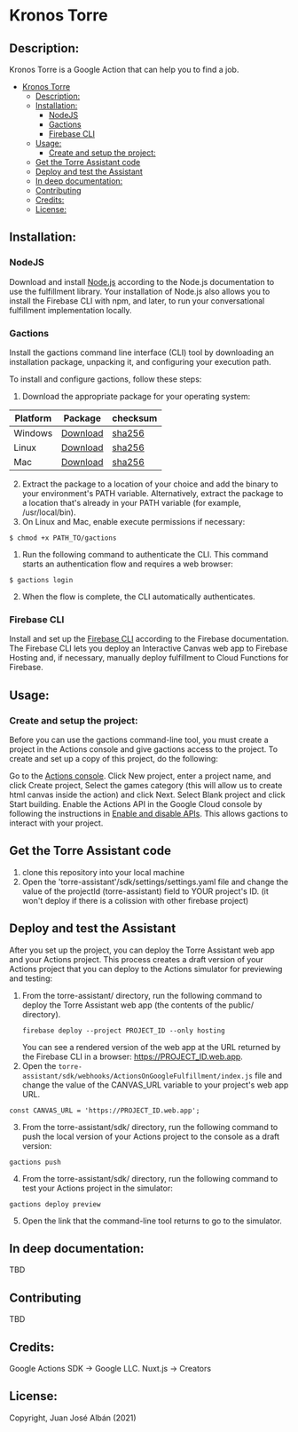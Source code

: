 # Kronos Torre

## Description: 
Kronos Torre is a Google Action that can help you to find a job.

- [Kronos Torre](#kronos-torre)
  - [Description:](#description)
  - [Installation:](#installation)
    - [NodeJS](#nodejs)
    - [Gactions](#gactions)
    - [Firebase CLI](#firebase-cli)
  - [Usage:](#usage)
    - [Create and setup the project:](#create-and-setup-the-project)
  - [Get the Torre Assistant code](#get-the-torre-assistant-code)
  - [Deploy and test the Assistant](#deploy-and-test-the-assistant)
  - [In deep documentation:](#in-deep-documentation)
  - [Contributing](#contributing)
  - [Credits:](#credits)
  - [License:](#license)

## Installation: 
### NodeJS
Download and install [Node.js](https://nodejs.org/) according to the Node.js documentation to use the fulfillment library. Your installation of Node.js also allows you to install the Firebase CLI with npm, and later, to run your conversational fulfillment implementation locally.
### Gactions
Install the gactions command line interface (CLI) tool by downloading an installation package, unpacking it, and configuring your execution path.

To install and configure gactions, follow these steps:

1. Download the appropriate package for your operating system:</br>
   
|  Platform	| Package	| checksum 	|
|-	|-	|-	|
|Windows  	|  [Download](https://dl.google.com/gactions/v3/release/gactions-sdk_windows.zip) 	|  [sha256](https://dl.google.com/gactions/v3/release/gactions-sdk_windows.zip.sha256)	|
|Linux  	| [Download](https://dl.google.com/gactions/v3/release/gactions-sdk_linux.tar.gz) 	|  [sha256](https://dl.google.com/gactions/v3/release/gactions-sdk_linux.tar.gz.sha256) 	|
|Mac  	    |  [Download](https://dl.google.com/gactions/v3/release/gactions-sdk_darwin.tar.gz)	|  [sha256](https://dl.google.com/gactions/v3/release/gactions-sdk_darwin.tar.gz.sha256)	|</br>

2. Extract the package to a location of your choice and add the binary to your environment's PATH variable. Alternatively, extract the package to a location that's already in your PATH variable (for example, /usr/local/bin).
3. On Linux and Mac, enable execute permissions if necessary:

```
$ chmod +x PATH_TO/gactions
```

1. Run the following command to authenticate the CLI. This command starts an authentication flow and requires a web browser: 
   
```
$ gactions login
``` 

2. When the flow is complete, the CLI automatically authenticates.

### Firebase CLI
Install and set up the [Firebase CLI](https://firebase.google.com/docs/cli#setup_update_cli) according to the Firebase documentation. The Firebase CLI lets you deploy an Interactive Canvas web app to Firebase Hosting and, if necessary, manually deploy fulfillment to Cloud Functions for Firebase.

## Usage: 
### Create and setup the project:
Before you can use the gactions command-line tool, you must create a project in the Actions console and give gactions access to the project. To create and set up a copy of this project, do the following:

Go to the [Actions console](https://console.actions.google.com/).
Click New project, enter a project name, and click Create project, Select the games category (this will allow us to create html canvas inside the action) and click Next.
Select Blank project and click Start building.
Enable the Actions API in the Google Cloud console by following the instructions in [Enable and disable APIs](https://support.google.com/googleapi/answer/6158841). This allows gactions to interact with your project.


## Get the Torre Assistant code
1. clone this repository into your local machine
2. Open the 'torre-assistant'/sdk/settings/settings.yaml file and change the value of the projectId (torre-assistant) field to YOUR project's ID. (it won't deploy if there is a colission with other firebase project)

## Deploy and test the Assistant
After you set up the project, you can deploy the Torre Assistant web app and your Actions project. This process creates a draft version of your Actions project that you can deploy to the Actions simulator for previewing and testing:
1. From the torre-assistant/ directory, run the following command to deploy the Torre Assistant web app (the contents of the public/ directory).
   ```
   firebase deploy --project PROJECT_ID --only hosting
   ```
   You can see a rendered version of the web app at the URL returned by the Firebase CLI in a browser: https://PROJECT_ID.web.app.
2. Open the `torre-assistant/sdk/webhooks/ActionsOnGoogleFulfillment/index.js` file and change the value of the CANVAS_URL variable to your project's web app URL.
  ```
  const CANVAS_URL = 'https://PROJECT_ID.web.app';
  ```
3. From the torre-assistant/sdk/ directory, run the following command to push the local version of your Actions project to the console as a draft version:
  ```
  gactions push 
  ```
4. From the torre-assistant/sdk/ directory, run the following command to test your Actions project in the simulator:
  ```
  gactions deploy preview
  ```
5. Open the link that the command-line tool returns to go to the simulator.



## In deep documentation:
TBD

## Contributing
TBD

## Credits:
Google Actions SDK -> Google LLC.
Nuxt.js -> Creators

## License: 
Copyright, Juan José Albán (2021)